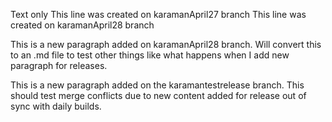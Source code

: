 Text only
This line was created on karamanApril27 branch
This line was created on karamanApril28 branch

This is a new paragraph added on karamanApril28 branch.  Will convert this to an .md file to test other things like what happens
when I add new paragraph for releases.

This is a new paragraph added on the karamantestrelease branch.
This should test merge conflicts due to new
content added for release out of sync with
daily builds.
